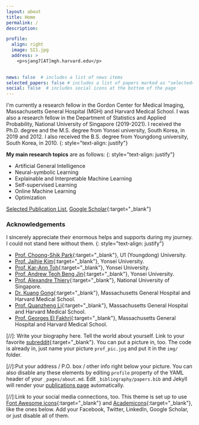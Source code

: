 ```yaml
---
layout: about
title: Home
permalink: /
description:  

profile:
  align: right
  image: SI1.jpg
  address: >
    <p>sjang7[AT]mgh.harvard.edu</p>
    

news: false  # includes a list of news items
selected_papers: false # includes a list of papers marked as "selected={false}"
social: false  # includes social icons at the bottom of the page
---
```


I'm currently a research fellow in the Gordon Center for Medical Imaging, Massachusetts General Hospital (MGH) and Harvard Medical School.
I was also a research fellow in the Department of Statistics and Applied Probability, National University of Singapore (2019-2021).
I received the Ph.D. degree and the M.S. degree from Yonsei university, South Korea, in 2019 and 2012. I also received the B.S. degree from Youngdong university, South Korea, in 2010. 
{: style="text-align: justify"}


**My main research topics** are as follows: 
{: style="text-align: justify"}
- Artificial General Intelligence
- Neural-symbolic Learning
- Explainable and Interpretable Machine Learning
- Self-supervised Learning
- Online Machine Learning
- Optimization



[Selected Publication List](https://sijang.github.io/publications/),
[Google Scholar](https://scholar.google.co.kr/citations?user=I7zRmqkAAAAJ&hl=en){:target="\_blank"}


### **Acknowledgements**
I sincerely appreciate their enormous helps and supports during my journey. I could not stand here without them.
{: style="text-align: justify"}

- [Prof. Choong-Shik Park](https://www.researchgate.net/profile/Choong-Shik-Park){:target="_blank"}, U1 (Youngdong) University.
- [Prof. Jaihie Kim](https://yonsei.pure.elsevier.com/en/persons/jaihie-kim){:target="_blank"}, Yonsei University.
- [Prof. Kar-Ann Toh](https://sites.google.com/site/machineintelligencelab){:target="_blank"}, Yonsei University.
- [Prof. Andrew Teoh Beng Jin](https://sites.google.com/site/multimediasecuritylab){:target="_blank"}, Yonsei University.
- [Prof. Alexandre Thiery](http://www.normalesup.org/~athiery/){:target="_blank"}, National University of Singapore.
- [Dr. Kuang Gong](https://gordon.mgh.harvard.edu/gc/people/faculty/kuang-gong/){:target="_blank"}, Massachusetts General Hospital and Harvard Medical School.
- [Prof. Quanzheng Li](https://projects.iq.harvard.edu/camca/people/li-quanzheng-phd){:target="_blank"}, Massachusetts General Hospital and Harvard Medical School.
- [Prof. Georges El Fakhri](https://gordon.mgh.harvard.edu/gc/people/faculty/georges-el-fakhri/){:target="_blank"}, Massachusetts General Hospital and Harvard Medical School.



[//]: Write your biography here. Tell the world about yourself. Link to your favorite [subreddit](http://reddit.com){:target="\_blank"}. You can put a picture in, too. The code is already in, just name your picture `prof_pic.jpg` and put it in the `img/` folder.

[//]:Put your address / P.O. box / other info right below your picture. You can also disable any these elements by editing `profile` property of the YAML header of your `_pages/about.md`. Edit `_bibliography/papers.bib` and Jekyll will render your [publications page](/al-folio/publications/) automatically.

[//]:Link to your social media connections, too. This theme is set up to use [Font Awesome icons](http://fortawesome.github.io/Font-Awesome/){:target="\_blank"} and [Academicons](https://jpswalsh.github.io/academicons/){:target="\_blank"}, like the ones below. Add your Facebook, Twitter, LinkedIn, Google Scholar, or just disable all of them.
